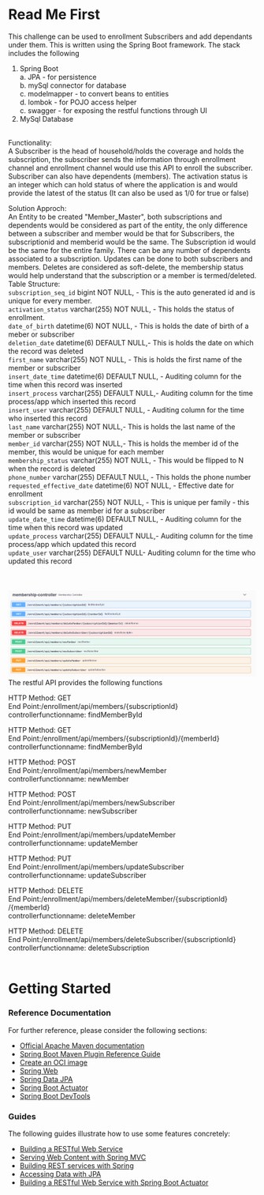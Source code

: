 # Read Me First
This challenge can be used to enrollment Subscribers and add dependants under them. This is written using the Spring Boot framework. 
The stack includes the following 
1. Spring Boot <br>
  a. JPA - for persistence<br>
  b. mySql connector for database<br>
  c. modelmapper - to convert beans to entities<br>
  d. lombok - for POJO access helper<br>
  c. swagger - for exposing the restful functions through UI<br>
2. MySql Database<br>
<br>
Functionality: <br>
A Subscriber is the head of household/holds the coverage and holds the subscription, the subscriber sends the information through enrollment channel and enrollment channel would use this API to enroll the subscriber. Subscriber can also have dependents (members). The activation status is an integer which can hold status of where the application is and would provide the latest of the status (It can also be used as 1/0 for true or false)

Solution Approch: <br>
An Entity to be created "Member_Master", both subscriptions and dependents would be considered as part of the entity, the only difference between a subscriber and member would be that for Subscribers, the subscriptionid and memberid would be the same. The Subscription id would be the same for the entire family.
There can be any number of dependents associated to a subscription. Updates can be done to both subscribers and members. Deletes are considered as soft-delete, the membership status would help understand that the subscription or a member is termed/deleted.
<br>
Table Structure:<br>
  `subscription_seq_id` bigint NOT NULL, - This is the auto generated id and is unique for every member.<br>
  `activation_status` varchar(255) NOT NULL, - This holds the status of enrollment.<br>
  `date_of_birth` datetime(6) NOT NULL, - This is holds the date of birth of a meber or subscriber<br>
  `deletion_date` datetime(6) DEFAULT NULL,- This is holds the date on which the record was deleted<br>
  `first_name` varchar(255) NOT NULL, - This is holds the first name of the member or subscriber<br>
  `insert_date_time` datetime(6) DEFAULT NULL, - Auditing column for the time when this record was inserted<br>
  `insert_process` varchar(255) DEFAULT NULL,- Auditing column for the time process/app which inserted this record<br>
  `insert_user` varchar(255) DEFAULT NULL, -  Auditing column for the time who inserted this record<br>
  `last_name` varchar(255) NOT NULL,- This is holds the last name of the member or subscriber<br>
  `member_id` varchar(255) NOT NULL,- This is holds the member id of the member, this would be unique for each member <br>
  `membership_status` varchar(255) NOT NULL, - This would be flipped to N when the record is deleted<br>
  `phone_number` varchar(255) DEFAULT NULL, - This holds the phone number<br>
  `requested_effective_date` datetime(6) NOT NULL, - Effective date for enrollment<br>
  `subscription_id` varchar(255) NOT NULL, - This is unique per family - this id would be same as member id for a subscriber<br>
  `update_date_time` datetime(6) DEFAULT NULL, - Auditing column for the time when this record was updated<br>
  `update_process` varchar(255) DEFAULT NULL,- Auditing column for the time process/app which updated this record<br>
  `update_user` varchar(255) DEFAULT NULL-  Auditing column for the time who updated this record<br>
<br>
<br>
<br>
![Image of Member Controller - Swagger UI](https://github.com/venkats3/pub/blob/master/member-controller.png)
The restful API provides the following functions

HTTP Method: GET<br>
End Point: ​/enrollment​/api​/members​/{subscriptionId} <br>
controllerfunctionname: findMemberById<br>

HTTP Method: GET<br>
End Point: ​/enrollment​/api​/members​/{subscriptionId}​/{memberId}<br>
controllerfunctionname: findMemberById<br>

HTTP Method: POST<br>
End Point: ​/enrollment​/api​/members​/newMember<br>
controllerfunctionname: newMember<br>

HTTP Method: POST<br>
End Point: ​/enrollment​/api​/members​/newSubscriber<br>
controllerfunctionname: newSubscriber<br>

HTTP Method: PUT<br>
End Point: ​/enrollment​/api​/members​/updateMember<br>
controllerfunctionname: updateMember<br>

HTTP Method: PUT<br>
End Point: ​/enrollment​/api​/members​/updateSubscriber<br>
controllerfunctionname: updateSubscriber<br>

HTTP Method: DELETE<br>
End Point: ​/enrollment​/api​/members​/deleteMember​/{subscriptionId}​/{memberId}<br>
controllerfunctionname: deleteMember<br>

HTTP Method: DELETE<br>
End Point: ​/enrollment​/api​/members​/deleteSubscriber​/{subscriptionId}<br>
controllerfunctionname: deleteSubscription<br>
<br>
# Getting Started

### Reference Documentation
For further reference, please consider the following sections:

* [Official Apache Maven documentation](https://maven.apache.org/guides/index.html)
* [Spring Boot Maven Plugin Reference Guide](https://docs.spring.io/spring-boot/docs/2.3.3.RELEASE/maven-plugin/reference/html/)
* [Create an OCI image](https://docs.spring.io/spring-boot/docs/2.3.3.RELEASE/maven-plugin/reference/html/#build-image)
* [Spring Web](https://docs.spring.io/spring-boot/docs/2.3.3.RELEASE/reference/htmlsingle/#boot-features-developing-web-applications)
* [Spring Data JPA](https://docs.spring.io/spring-boot/docs/2.3.3.RELEASE/reference/htmlsingle/#boot-features-jpa-and-spring-data)
* [Spring Boot Actuator](https://docs.spring.io/spring-boot/docs/2.3.3.RELEASE/reference/htmlsingle/#production-ready)
* [Spring Boot DevTools](https://docs.spring.io/spring-boot/docs/2.3.3.RELEASE/reference/htmlsingle/#using-boot-devtools)

### Guides
The following guides illustrate how to use some features concretely:

* [Building a RESTful Web Service](https://spring.io/guides/gs/rest-service/)
* [Serving Web Content with Spring MVC](https://spring.io/guides/gs/serving-web-content/)
* [Building REST services with Spring](https://spring.io/guides/tutorials/bookmarks/)
* [Accessing Data with JPA](https://spring.io/guides/gs/accessing-data-jpa/)
* [Building a RESTful Web Service with Spring Boot Actuator](https://spring.io/guides/gs/actuator-service/)

